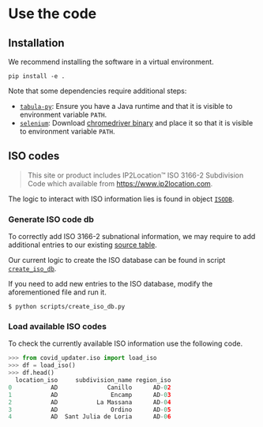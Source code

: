 # Use the code

## Installation
We recommend installing the software in a virtual environment.

```
pip install -e .
```

Note that some dependencies require additional steps:

- [`tabula-py`](https://github.com/chezou/tabula-py): Ensure you have a Java runtime and that it is visible to environment variable `PATH`.
- [`selenium`](https://github.com/SeleniumHQ/selenium): Download [chromedriver binary](https://chromedriver.chromium.org/downloads) and place it so that it is visible to environment variable `PATH`.

## ISO codes
> This site or product includes IP2Location™ ISO 3166-2 Subdivision Code which available from
> https://www.ip2location.com.

The logic to interact with ISO information lies is found in object [`ISODB`](../src/covid_updater/iso.py#L15).

### Generate ISO code db
To correctly add ISO 3166-2 subnational information, we may require to add additional entries to our existing
 [source table](../src/covid_updater/assets/IP2LOCATION-ISO3166-2.CSV).

Our current logic to create the ISO database can be found in script [`create_iso_db`](../scripts/create_iso_db.py).

If you need to add new entries to the ISO database, modify the aforementioned file and run it.

```
$ python scripts/create_iso_db.py
```

### Load available ISO codes
To check the currently available ISO information use the following code.

```python
>>> from covid_updater.iso import load_iso
>>> df = load_iso()
>>> df.head()
  location_iso     subdivision_name region_iso
0           AD              Canillo      AD-02
1           AD               Encamp      AD-03
2           AD           La Massana      AD-04
3           AD               Ordino      AD-05
4           AD  Sant Julia de Loria      AD-06
```
